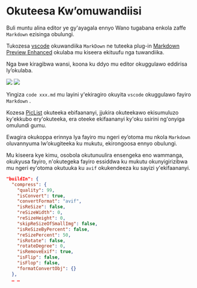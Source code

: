 # Okuteesa Kw’omuwandiisi

Buli muntu alina editor ye gy'ayagala ennyo Wano tugabana enkola zaffe `Markdown` ezisinga obulungi.

Tukozesa [vscode](https://code.visualstudio.com/) okuwandiika `MarkDown` ne tuteeka plug-in [Markdown Preview Enhanced](https://marketplace.visualstudio.com/items?itemName=shd101wyy.markdown-preview-enhanced) okulaba mu kiseera ekituufu nga tuwandiika.

Nga bwe kiragibwa wansi, koona ku ddyo mu editor okuggulawo eddirisa ly’okulaba.

![](https://p.3ti.site/1720775216.avif)
![](https://p.3ti.site/1720775043.avif)

Yingiza `code xxx.md` mu layini y'ekiragiro okuyita `vscode` okuggulawo fayiro `Markdown` .

Kozesa [PicList](https://github.com/Kuingsmile/PicList) okuteeka ebifaananyi, jjukira okuteekawo ekisumuluzo ky'ekkubo ery'okuteeka, era oteeke ekifaananyi ky'oku ssirini ng'onyiga omulundi gumu.

Ewagira okukoppa erinnya lya fayiro mu ngeri ey’otoma mu nkola `Markdown` oluvannyuma lw’okugiteeka ku mukutu, ekirongoosa ennyo obulungi.

Mu kiseera kye kimu, osobola okutunuulira ensengeka eno wammanga, okukyusa fayiro, n'okutegeka fayiro essiddwa ku mukutu okunyigirizibwa mu ngeri ey'otoma okutuuka ku `avif` okukendeeza ku sayizi y'ekifaananyi.

```json
"buildIn": {
  "compress": {
    "quality": 99,
    "isConvert": true,
    "convertFormat": "avif",
    "isReSize": false,
    "reSizeWidth": 0,
    "reSizeHeight": 0,
    "skipReSizeOfSmallImg": false,
    "isReSizeByPercent": false,
    "reSizePercent": 50,
    "isRotate": false,
    "rotateDegree": 0,
    "isRemoveExif": true,
    "isFlip": false,
    "isFlop": false,
    "formatConvertObj": {}
  },
  … …
```